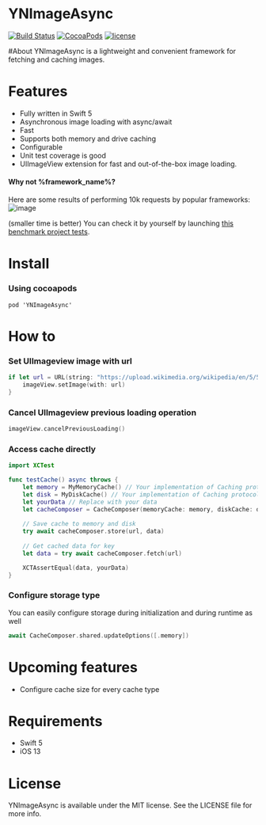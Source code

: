 YNImageAsync
==========
[![Build Status](https://travis-ci.org/ynechaev/YNImageAsync.svg?branch=master)](https://travis-ci.org/ynechaev/YNImageAsync) [![CocoaPods](https://img.shields.io/cocoapods/v/YNImageAsync.svg)]() [![license](https://img.shields.io/github/license/ynechaev/YNImageAsync.svg)]()

#About
YNImageAsync is a lightweight and convenient framework for fetching and caching images.

# Features
- Fully written in Swift 5
- Asynchronous image loading with async/await
- Fast
- Supports both memory and drive caching
- Configurable
- Unit test coverage is good
- UIImageView extension for fast and out-of-the-box image loading.

#### Why not %framework_name%?
Here are some results of performing 10k requests by popular frameworks:
![image](https://cloud.githubusercontent.com/assets/1216785/19865426/76fe4eea-9f9c-11e6-90f1-3374a4f11c6a.png)

(smaller time is better)
You can check it by yourself by launching [this benchmark project tests](https://github.com/ynechaev/Image-Frameworks-Benchmark).

# Install
### Using cocoapods
```
pod 'YNImageAsync'
```

# How to
### Set UIImageview image with url
```swift
if let url = URL(string: "https://upload.wikimedia.org/wikipedia/en/5/5f/Original_Doge_meme.jpg") {
    imageView.setImage(with: url)
}
```
### Cancel UIImageview previous loading operation
```swift
imageView.cancelPreviousLoading()
```
### Access cache directly
```swift
import XCTest

func testCache() async throws {
    let memory = MyMemoryCache() // Your implementation of Caching protocol
    let disk = MyDiskCache() // Your implementation of Caching protocol
    let yourData // Replace with your data
    let cacheComposer = CacheComposer(memoryCache: memory, diskCache: disk) 
    
    // Save cache to memory and disk
    try await cacheComposer.store(url, data) 
    
    // Get cached data for key
    let data = try await cacheComposer.fetch(url)

    XCTAssertEqual(data, yourData)
}
```
### Configure storage type
You can easily configure storage during initialization and during runtime as well
```swift
await CacheComposer.shared.updateOptions([.memory])
```

# Upcoming features
* Configure cache size for every cache type

# Requirements

* Swift 5
* iOS 13

# License

YNImageAsync is available under the MIT license. See the LICENSE file for more info.
